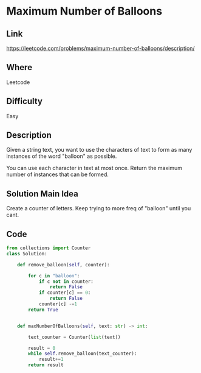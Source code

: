 # Maximum Number of Balloons

## Link
https://leetcode.com/problems/maximum-number-of-balloons/description/

## Where
Leetcode

## Difficulty
Easy

## Description
Given a string text, you want to use the characters of text to form as many instances of the word "balloon" as possible.

You can use each character in text at most once. Return the maximum number of instances that can be formed.

## Solution Main Idea
Create a counter of letters. Keep trying to more freq of "balloon" until you cant.

## Code

```python
from collections import Counter
class Solution:

    def remove_balloon(self, counter):

        for c in "balloon":
            if c not in counter:
                return False
            if counter[c] == 0:
                return False
            counter[c] -=1
        return True


    def maxNumberOfBalloons(self, text: str) -> int:

        text_counter = Counter(list(text))

        result = 0
        while self.remove_balloon(text_counter):
            result+=1
        return result

        
```
